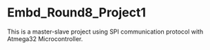 # Embd_Round8_Project1
This is a master-slave project using SPI communication protocol with Atmega32 Microcontroller.
